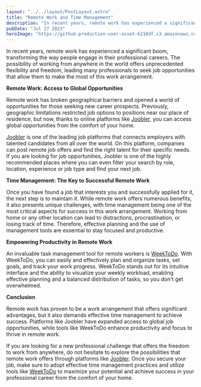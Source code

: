 ```yaml
---
layout: "../../layout/PostLayout.astro"
title: "Remote Work and Time Management"
description: "In recent years, remote work has experienced a significant boom, transforming the way people engage in their professional careers."
pubDate: "Jul 27 2023"
heroImage: "https://github-production-user-asset-6210df.s3.amazonaws.com/53962116/256877444-404150cb-2a2f-4d58-a031-8df1336e7929.png"
---
```

In recent years, remote work has experienced a significant boom, transforming the way people engage in their professional careers. The possibility of working from anywhere in the world offers unprecedented flexibility and freedom, leading many professionals to seek job opportunities that allow them to make the most of this work arrangement.

**Remote Work: Access to Global Opportunities**

Remote work has broken geographical barriers and opened a world of opportunities for those seeking new career prospects. Previously, geographic limitations restricted job options to positions near our place of residence, but now, thanks to online platforms like [Joobler](https://jooble.org/), you can access global opportunities from the comfort of your home.

[Joobler](https://jooble.org/) is one of the leading job platforms that connects employers with talented candidates from all over the world. On this platform, companies can post remote job offers and find the right talent for their specific needs. If you are looking for job opportunities, Joobler is one of the highly recommended places where you can even filter your search by role, location, experience or job type and find your next job.

**Time Management: The Key to Successful Remote Work**

Once you have found a job that interests you and successfully applied for it, the next step is to maintain it. While remote work offers numerous benefits, it also presents unique challenges, with time management being one of the most critical aspects for success in this work arrangement. Working from home or any other location can lead to distractions, procrastination, or losing track of time. Therefore, effective planning and the use of management tools are essential to stay focused and productive.

**Empowering Productivity in Remote Work**

An invaluable task management tool for remote workers is [WeekToDo](https://weektodo.me/). With WeekToDo, you can easily and effectively plan and organize tasks, set goals, and track your work progress. WeekToDo stands out for its intuitive interface and the ability to visualize your weekly workload, enabling effective planning and a balanced distribution of tasks, so you don't get overwhelmed.



**Conclusion**

Remote work has proven to be a work arrangement that offers significant advantages, but it also demands effective time management to achieve success. Platforms like Joobler have expanded access to global job opportunities, while tools like WeekToDo enhance productivity and focus to thrive in remote work.

If you are looking for a new professional challenge that offers the freedom to work from anywhere, do not hesitate to explore the possibilities that remote work offers through platforms like [Joobler](https://jooble.org/). Once you secure your job, make sure to adopt effective time management practices and utilize tools like [WeekToDo](https://weektodo.me/) to maximize your potential and achieve success in your professional career from the comfort of your home.
